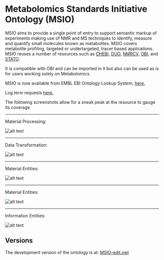 # Metabolomics Standards Initiative Ontology (MSIO)

MSIO aims to provide a single point of entry to support semantic markup of experiments making use of NMR and MS techniques to identify, measure and quantify small molecules known as metabolites. MSIO covers metabolite profiling, targeted or undertargeted, tracer based applications. MSIO reuses a number of resources such as [CHEBI](https://www.ebi.ac.uk/ols/ontologies/chebi), [DUO](https://www.ebi.ac.uk/ols/ontologies/duo), [NMRCV](https://www.ebi.ac.uk/ols/ontologies/nmrcv), [OBI](https://www.ebi.ac.uk/ols/ontologies/obi),  and [STATO](https://www.ebi.ac.uk/ols/ontologies/stato).

It is compatible with OBI and can be imported in it but also can be used as is for users working solely on Metabolomics.

MSIO is now available from EMBL EBI Ontology Lookup System, [here.](https://www.ebi.ac.uk/ols/ontologies/msio)

Log term requests [here.](https://github.com/MSI-Metabolomics-Standards-Initiative/MSIO/issues)

The following screenshots allow for a sneak peak at the resource to gauge its coverage.
_________
Material Processing:

![alt text](https://github.com/ISA-tools/MSIO/blob/master/docs/img/msio-material-processing.png "Logo Title Text 1")

_________
Data Transformation:

![alt text](https://github.com/ISA-tools/MSIO/blob/master/docs/img/msio-data-transformation.png "Logo Title Text 2")

_________
Material Entities:

![alt text](https://github.com/ISA-tools/MSIO/blob/master/docs/img/msio-material-entities.png "Logo Title Text 3")

_________
Material Entities:

![alt text](https://github.com/ISA-tools/MSIO/blob/master/docs/img/msio-material-entities-chebi-imports.png "Logo Title Text 4")

_________
Information Entities:

![alt text](https://github.com/ISA-tools/MSIO/blob/master/docs/img/msio-information-entities.png "Logo Title Text 5")

## Versions

The development version of the ontology is at: [MSIO-edit.owl](https://raw.githubusercontent.com/ISA-tools/MSIO/master/MSIO-edit.owl)
 
